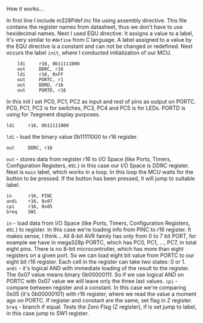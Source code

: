 How it works...

In first line I include m328Pdef.inc file using assembly directive. This file contains the register names from datasheet, thus we don't have to use hexidecimal names.
Next I used EQU directive. It assigns a value to a label, It's very similar to `#define` from C language. A label assigned to a value by the EQU directive is a constant and can not be changed or redefined. 
Next occurs the label `init`, where I conducted initialization of our MCU. 
```   
    ldi     r16, 0b11111000
    out     DDRC, r16
    ldi     r16, 0xFF
    out     PORTC, r1 
    out     DDRD, r16
    out     PORTD, r16
``` 
In this init I set PC0, PC1, PC2 as input and rest of pins as output on PORTC. PC0, PC1, PC2 is for switches, PC3, PC4 and PC5 is for LEDs. PORTD is using for 7segment display purposes. 
```
ldi     r16, 0b11111000
```
`ldi` - load the binary value 0b11111000 to r16 register.
```
out     DDRC, r16
```
`out` - stores data from register r16 to I/O Space (like Ports, Timers, Configuration Registers, etc.) in this case our I/O Space is DDRC register.
Next is `main` label, which works in a loop. In this loop the MCU waits for the button to be pressed. If the button has been pressed, it will jump to suitable label. 
```
in      r16, PINC
andi    r16, 0x07
cpi     r16, 0x05
breq    SW1
```
`in` - load data from I/O Space (like Ports, Timers, Configuration Registers, etc.) to register. In this case we're loading info from PINC to r16 register. It makes sense, I think... All 8-bit AVR family has only from 0 to 7 bit PORT, for example we have in mega328p PORTC, which has PC0, PC1, ..., PC7, in total eight pins. There is no 8-bit microcontroller, which has more than eight registers on a given port. So we can load eight bit value from PORTC to our eight bit r16 register. Each cell in the register can take two states: 0 or 1. 
`andi` - it's logical AND with immediate loading of the result to the register. The 0x07 value means binary 0b00000111. So if we use logical AND on PORTC with 0x07 value we will leave only the three last values. 
`cpi` - compare between register and a constant. In this case we're comparing 0x05 (it's 0b00000101) with r16 register, where we read the value a moment ago on PORTC. If register and constant are the same, set flag in Z register. 
`breq` - branch if equal.  Tests the Zero Flag (Z register), if is set jump to label, in this case jump to SW1 register. 












